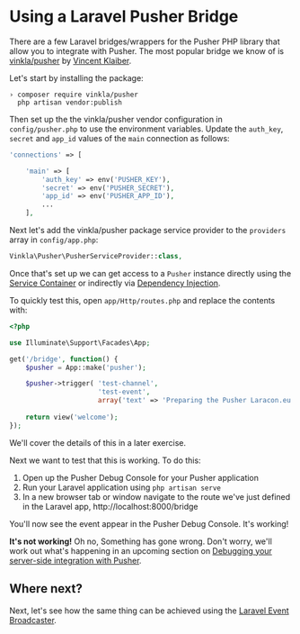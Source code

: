 # Using a Laravel Pusher Bridge

There are a few Laravel bridges/wrappers for the Pusher PHP library that allow you to integrate with Pusher. The most popular bridge we know of is [vinkla/pusher](https://github.com/vinkla/pusher) by [Vincent Klaiber](https://github.com/vinkla).

<i class="fa fa-rocket fa-2"></i> Let's start by installing the package:

```
› composer require vinkla/pusher
  php artisan vendor:publish
```

<i class="fa fa-rocket fa-2"></i> Then set up the the vinkla/pusher vendor configuration in `config/pusher.php` to use the environment variables. Update the `auth_key`, `secret` and `app_id` values of the `main` connection as follows:

```php
'connections' => [

    'main' => [
        'auth_key' => env('PUSHER_KEY'),
        'secret' => env('PUSHER_SECRET'),
        'app_id' => env('PUSHER_APP_ID'),
        ...
    ],
```

<i class="fa fa-rocket fa-2"></i> Next let's add the vinkla/pusher package service provider to the `providers` array in `config/app.php`:

```php
Vinkla\Pusher\PusherServiceProvider::class,
```

Once that's set up we can get access to a `Pusher` instance directly using the [Service Container](http://laravel.com/docs/5.1/container) or indirectly via [Dependency Injection](http://laravel.com/docs/5.1/controllers#dependency-injection-and-controllers).

<i class="fa fa-rocket fa-2"></i> To quickly test this, open `app/Http/routes.php` and replace the contents with:

```php
<?php

use Illuminate\Support\Facades\App;

get('/bridge', function() {
    $pusher = App::make('pusher');

    $pusher->trigger( 'test-channel',
                      'test-event', 
                      array('text' => 'Preparing the Pusher Laracon.eu workshop!'));
                      
    return view('welcome');
});
```

We'll cover the details of this in a later exercise.

<i class="fa fa-rocket fa-2"></i> Next we want to test that this is working. To do this:

1. Open up the Pusher Debug Console for your Pusher application
2. Run your Laravel application using `php artisan serve`
3. In a new browser tab or window navigate to the route we've just defined in the Laravel app, http://localhost:8000/bridge

You'll now see the event appear in the Pusher Debug Console. It's working!

<div class="alert alert-warning">
  <strong>It's not working!</strong> Oh no, Something has gone wrong. Don't worry, we'll work out what's happening in an upcoming section on <a href="./server-debugging.md">Debugging your server-side integration with Pusher</a>.
</div>

## Where next?

Next, let's see how the same thing can be achieved using the [Laravel Event Broadcaster](./event-broadcaster.md).
